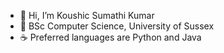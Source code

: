 - 👋 Hi, I’m Koushic Sumathi Kumar
- 🌱 BSc Computer Science, University of Sussex
- ☕ Preferred languages are Python and Java
  

<!---
KoushicSumathiKumar/KoushicSumathiKumar is a ✨ special ✨ repository because its `README.md` (this file) appears on your GitHub profile.
You can click the Preview link to take a look at your changes.
--->

